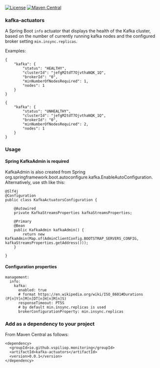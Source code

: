 [![License](https://img.shields.io/:license-apache-brightgreen.svg)](http://www.apache.org/licenses/LICENSE-2.0.html)
[![Maven Central](https://maven-badges.herokuapp.com/maven-central/io.github.vspiliop.monitoring/kafka-actuators/badge.svg)](https://maven-badges.herokuapp.com/maven-central/io.github.vspiliop.monitoring/kafka-actuators)

### kafka-actuators

A Spring Boot `info` actuator that displays the health of the Kafka cluster, based on the number of currently running kafka nodes and the configured broker setting `min.insync.replicas`.

Examples:

```
{
    "kafka": {
        "status": "HEALTHY",
        "clusterId": "jefgM2tdT7OjvthaNQK_1Q",
        "brokerId": "0",
        "minNumberOfNodesRequired": 1,
        "nodes": 1
    }
}
```

```
{
    "kafka": {
        "status": "UNHEALTHY",
        "clusterId": "jefgM2tdT7OjvthaNQK_1Q",
        "brokerId": "0",
        "minNumberOfNodesRequired": 2,
        "nodes": 1
    }
}
```
### Usage

#### Spring KafkaAdmin is required

KafkaAdmin is also created from Spring org.springframework.boot.autoconfigure.kafka.EnableAutoConfiguration. Alternatively, use sth like this:

```
@Slf4j
@Configuration
public class KafkaActuatorsConfiguration {
	
	@Autowired
	private KafkaStreamsProperties kafkaStreamsProperties;
	
	@Primary
	@Bean
	public KafkaAdmin kafkaAdmin() {  
	    return new KafkaAdmin(Map.of(AdminClientConfig.BOOTSTRAP_SERVERS_CONFIG, kafkaStreamsProperties.getAddress()));
	}

}
```

#### Configuration properties

```
management:
  info:
    kafka:
      enabled: true
      # format https://en.wikipedia.org/wiki/ISO_8601#Durations (P[n]Y[n]M[n]DT[n]H[n]M[n]S)
      responseTimeout: PT5S
      # by default min.insync.replicas is used
      brokerConfigurationProperty: min.insync.replicas
```

### Add as a dependency to your project

From Maven Central as follows:

```
<dependency>
  <groupId>io.github.vspiliop.monitoring</groupId>
  <artifactId>kafka-actuators</artifactId>
  <version>0.0.1</version>
</dependency>
```
